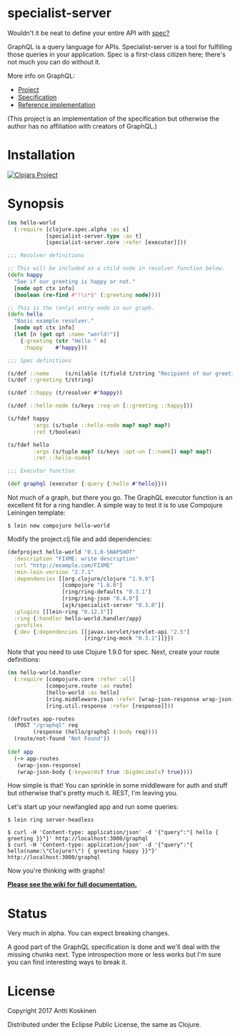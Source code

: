 # specialist-server

Wouldn't it be neat to define your entire API with [spec?](https://clojure.org/guides/spec)

GraphQL is a query language for APIs. Specialist-server is a tool for fulfilling those queries in your application. Spec is a first-class citizen here; there's not much you can do without it.

More info on GraphQL:

* [Project](http://graphql.org/)
* [Specification](http://facebook.github.io/graphql/)
* [Reference implementation](https://github.com/graphql/graphql-js)

(This project is an implementation of the specification but otherwise the author has no affiliation with creators of GraphQL.)

# Installation

[![Clojars Project](https://clojars.org/ajk/specialist-server/latest-version.svg)](https://clojars.org/ajk/specialist-server)

# Synopsis

```clojure
(ns hello-world
  (:require [clojure.spec.alpha :as s]
            [specialist-server.type :as t]
            [specialist-server.core :refer [executor]]))

;;; Resolver definitions

;; This will be included as a child node in resolver function below.
(defn happy
  "See if our greeting is happy or not."
  [node opt ctx info]
  (boolean (re-find #"!\s*$" (:greeting node))))

;; This is the (only) entry node in our graph.
(defn hello
  "Basic example resolver."
  [node opt ctx info]
  (let [n (get opt :name "world!")]
    {:greeting (str "Hello " n)
     :happy    #'happy}))

;;; Spec definitions

(s/def ::name     (s/nilable (t/field t/string "Recipient of our greeting.")))
(s/def ::greeting t/string)

(s/def ::happy (t/resolver #'happy))

(s/def ::hello-node (s/keys :req-un [::greeting ::happy]))

(s/fdef happy
        :args (s/tuple ::hello-node map? map? map?)
        :ret t/boolean)

(s/fdef hello
        :args (s/tuple map? (s/keys :opt-un [::name]) map? map?)
        :ret ::hello-node)

;;; Executor function

(def graphql (executor {:query {:hello #'hello}}))
```

Not much of a graph, but there you go. The GraphQL executor function is an excellent fit for a ring handler. A simple way to test it is to use Compojure Leiningen template:

    $ lein new compojure hello-world

Modify the project.clj file and add dependencies:

```clojure
(defproject hello-world "0.1.0-SNAPSHOT"
  :description "FIXME: write description"
  :url "http://example.com/FIXME"
  :min-lein-version "2.7.1"
  :dependencies [[org.clojure/clojure "1.9.0"]
                 [compojure "1.6.0"]
                 [ring/ring-defaults "0.3.1"]
                 [ring/ring-json "0.4.0"]
                 [ajk/specialist-server "0.3.0"]]
  :plugins [[lein-ring "0.12.1"]]
  :ring {:handler hello-world.handler/app}
  :profiles
  {:dev {:dependencies [[javax.servlet/servlet-api "2.5"]
                        [ring/ring-mock "0.3.1"]]}})
```

Note that you need to use Clojure 1.9.0 for spec.
Next, create your route definitions:

```clojure
(ns hello-world.handler
  (:require [compojure.core :refer :all]
            [compojure.route :as route]
            [hello-world :as hello]
            [ring.middleware.json :refer [wrap-json-response wrap-json-body]]
            [ring.util.response :refer [response]]))

(defroutes app-routes
  (POST "/graphql" req
        (response (hello/graphql (:body req))))
  (route/not-found "Not Found")) 
  
(def app
  (-> app-routes
   (wrap-json-response)
   (wrap-json-body {:keywords? true :bigdecimals? true})))
```

How simple is that! You can sprinkle in some middleware for auth and stuff but otherwise that's pretty much it. REST, I'm leaving you.

Let's start up your newfangled app and run some queries:

    $ lein ring server-headless

    $ curl -H 'Content-type: application/json' -d '{"query":"{ hello { greeting }}"}' http://localhost:3000/graphql
    $ curl -H 'Content-type: application/json' -d '{"query":"{ hello(name:\"Clojure!\") { greeting happy }}"}' http://localhost:3000/graphql
    
Now you're thinking with graphs!

**[Please see the wiki for full documentation.](https://github.com/ajk/specialist-server/wiki)**

# Status

Very much in alpha. You can expect breaking changes.

A good part of the GraphQL specification is done and we'll deal with the missing chunks next. Type introspection more or less works but I'm sure you can find interesting ways to break it.

# License

Copyright 2017 Antti Koskinen

Distributed under the Eclipse Public License, the same as Clojure.
